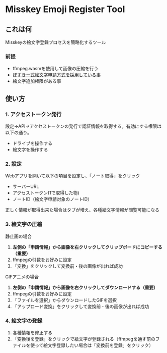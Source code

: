 # Misskey Emoji Register Tool

## これは何
Misskeyの絵文字登録プロセスを簡略化するツール

### 前提
- ffmpeg.wasmを使用して画像の圧縮を行う
- [ぼすきー式絵文字申請方式を採用している事](https://voskey.icalo.net/play/9iqx2pg1d4)
- 絵文字追加権限がある事

## 使い方
### 1. アクセストークン発行
設定→API→アクセストークンの発行で認証情報を取得する。有効にする権限は以下の通り。
- ドライブを操作する
- 絵文字を操作する

### 2. 設定
Webアプリを開いて以下の項目を設定し、「ノート取得」をクリック
- サーバーURL
- アクセストークン(1で取得した物)
- ノートID（絵文字申請対象のノートID）

正しく情報が取得出来た場合はタブが増え、各種絵文字情報が閲覧可能になる

### 3. 絵文字の圧縮

静止画の場合
1. **左側の「申請情報」から画像を右クリックしてクリップボードにコピーする（重要）**
2. ffmpegの引数をお好みに設定
3. 「変換」をクリックして変換前・後の画像が出れば成功

GIFアニメの場合
1. **左側の「申請情報」から画像を右クリックしてダウンロードする（重要）**
2. ffmpegの引数をお好みに設定
3. 「ファイルを選択」からダウンロードしたGIFを選択
4. 「アップロード変換」をクリックして変換前・後の画像が出れば成功

### 4. 絵文字の登録

1. 各種情報を修正する
2. 「変換後を登録」をクリックで絵文字が登録される（ffmpegを通す前のファイルを使って絵文字登録したい場合は「変換前を登録」をクリック）